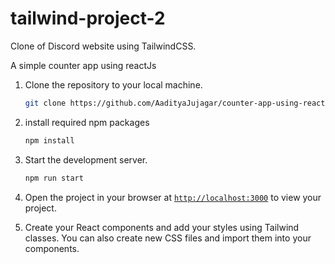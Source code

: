 # tailwind-project-2
 Clone of Discord website using TailwindCSS.


A simple counter app using reactJs

1. Clone the repository to your local machine.

   ```sh
   git clone https://github.com/AadityaJujagar/counter-app-using-reactJs/
   ```
2. install required npm packages
   ```sh
   npm install
   ```
   
3. Start the development server.
   ```sh
   npm run start
   ```
4. Open the project in your browser at [`http://localhost:3000`](http://localhost:3000) to view your project.
5. Create your React components and add your styles using Tailwind classes. You can also create new CSS files and import them into your components.
